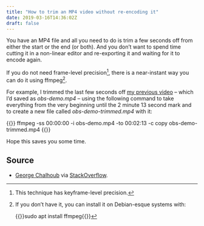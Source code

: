 ```yaml
---
title: "How to trim an MP4 video without re-encoding it"
date: 2019-03-16T14:36:02Z
draft: false
---
```


You have an MP4 file and all you need to do is trim a few seconds off from either the start or the end (or both). And you don’t want to spend time cutting it in a non-linear editor and re-exporting it and waiting for it to encode again.

If you do not need frame-level precision[^1], there is a near-instant way you can do it using ffmpeg[^2].

For example, I trimmed the last few seconds off [my previous video](/2019/03/16/open-broadcaster-software-studio-is-amazing/) – which I’d saved as _obs-demo.mp4_ ­– using the following command to take everything from the very beginning until the 2 minute 13 second mark and to create a new file called _obs-demo-trimmed.mp4_ with it:

{{<highlight sh>}}
ffmpeg -ss 00:00:00 -i obs-demo.mp4 -to 00:02:13 -c copy obs-demo-trimmed.mp4
{{</highlight>}}

Hope this saves you some time.

## Source

  * [George Chalhoub](https://blog.georgechalhoub.com/2017/03/trimming-videos-via-ffmpeg.html) via [StackOverflow](https://stackoverflow.com/a/42827058).

[^1]: This technique has keyframe-level precision.

[^2]: If you don’t have it, you can install it on Debian-esque systems with:

    {{<highlight sh>}}sudo apt install ffmpeg{{</highlight>}}
